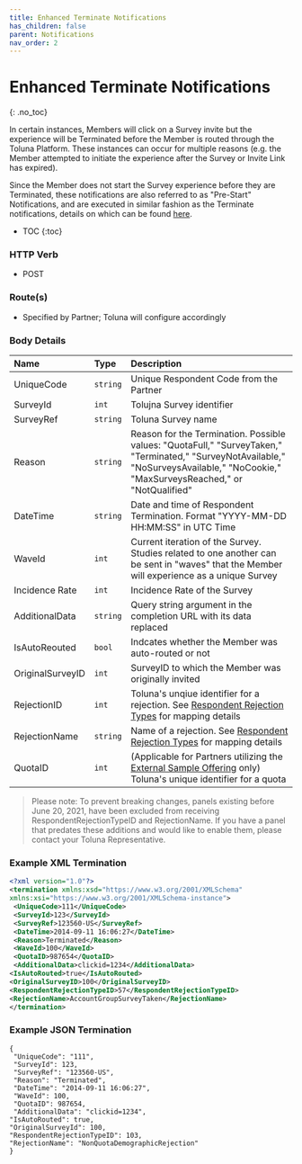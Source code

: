 ```yaml
---
title: Enhanced Terminate Notifications
has_children: false
parent: Notifications
nav_order: 2
---
```



# Enhanced Terminate Notifications
{: .no_toc}

In certain instances, Members will click on a Survey invite but the experience will be Terminated before the Member is routed through the Toluna Platform. These instances can occur for multiple reasons (e.g. the Member attempted to initiate the experience after the Survey or Invite Link has expired). 

Since the Member does not start the Survey experience before they are Terminated, these notifications are also referred to as "Pre-Start" Notifications, and are executed in similar fashion as the Terminate notifications, details on which can be found [here](/notifications/memberstatus.html#terminates).

* TOC
{:toc}


### HTTP Verb

- POST

### Route(s)

- Specified by Partner; Toluna will configure accordingly

### Body Details

| Name | Type | Description |
| :--- | :--- | :--- |
| UniqueCode | ```string``` | Unique Respondent Code from the Partner |
| SurveyId | ```int``` | Tolujna Survey identifier |
| SurveyRef | ```string``` | Toluna Survey name |
| Reason | ```string``` | Reason for the Termination. Possible values: "QuotaFull," "SurveyTaken," "Terminated," "SurveyNotAvailable," "NoSurveysAvailable," "NoCookie," "MaxSurveysReached," or "NotQualified" |
| DateTime | ```string``` | Date and time of Respondent Termination. Format "YYYY-MM-DD HH:MM:SS" in UTC Time |
| WaveId | ```int``` | Current iteration of the Survey. Studies related to one another can be sent in "waves" that the Member will experience as a unique Survey |
| Incidence Rate | ```int``` | Incidence Rate of the Survey |
| AdditionalData | ```string``` | Query string argument in the completion URL with its data replaced |
| IsAutoReouted | ```bool``` | Indcates whether the Member was auto-routed or not |
| OriginalSurveyID | ```int``` | SurveyID to which the Member was originally invited |
| RejectionID | ```int``` | Toluna's unqiue identifier for a rejection. See [Respondent Rejection Types](/mapping/referencedataapi/rejectiontypes.html) for mapping details |
| RejectionName | ```string``` | Name of a rejection. See [Respondent Rejection Types](/mapping/referencedataapi/rejectiontypes.html) for mapping details |
| QuotaID | ```int``` | (Applicable for Partners utilizing the [External Sample Offering](/externalsample/) only) Toluna's unique identifier for a quota |

> Please note: To prevent breaking changes, panels existing before June 20, 2021, have been excluded from receiving RespondentRejectionTypeID and RejectionName. If you have a panel that predates these additions and would like to enable them, please contact your Toluna Representative.

### Example XML Termination
```xml
<?xml version="1.0"?>
<termination xmlns:xsd="https://www.w3.org/2001/XMLSchema"
xmlns:xsi="https://www.w3.org/2001/XMLSchema-instance">
 <UniqueCode>111</UniqueCode>
 <SurveyId>123</SurveyId>
 <SurveyRef>123560-US</SurveyRef>
 <DateTime>2014-09-11 16:06:27</DateTime>
 <Reason>Terminated</Reason>
 <WaveId>100</WaveId>
 <QuotaID>987654</QuotaID>
 <AdditionalData>clickid=1234</AdditionalData>
<IsAutoRouted>true</IsAutoRouted>
<OriginalSurveyID>100</OriginalSurveyID>
<RespondentRejectionTypeID>57</RespondentRejectionTypeID>
<RejectionName>AccountGroupSurveyTaken</RejectionName>
</termination>
```

### Example JSON Termination
```plaintext
{
 "UniqueCode": "111",
 "SurveyId": 123,
 "SurveyRef": "123560-US",
 "Reason": "Terminated",
 "DateTime": "2014-09-11 16:06:27",
 "WaveId": 100,
 "QuotaID": 987654,
 "AdditionalData": "clickid=1234",
"IsAutoRouted": true,
"OriginalSurveyId": 100,
"RespondentRejectionTypeID": 103,
"RejectionName": "NonQuotaDemographicRejection"
}
```

